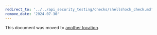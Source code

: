 ```yaml
---
redirect_to: '../../api_security_testing/checks/shellshock_check.md'
remove_date: '2024-07-30'
---
```


This document was moved to [another location](../../api_security_testing/checks/shellshock_check.md).

<!-- This redirect file can be deleted after <2024-07-30>. -->
<!-- Redirects that point to other docs in the same project expire in three months. -->
<!-- Redirects that point to docs in a different project or site (for example, link is not relative and starts with `https:`) expire in one year. -->
<!-- Before deletion, see: https://docs.gitlab.com/ee/development/documentation/redirects.html -->
